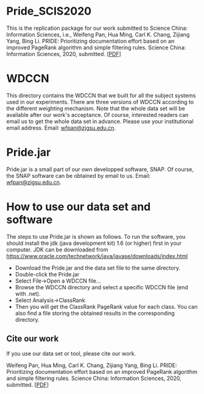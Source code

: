 # Pride_SCIS2020
This is the replication package for our work submitted to Science China: Information Sciences, i.e., Weifeng Pan, Hua Ming, Carl K. Chang, Zijiang Yang, Bing Li. PRIDE: Prioritizing documentation effort based on an improved PageRank algorithm and simple filtering rules. Science China: Information Sciences, 2020, submitted. [[PDF](XXXXX)]

# WDCCN
This directory contains the WDCCN that we built for all the subject systems used in our experiments. There are three versions of WDCCN according to the different weighting mechanism. Note that the whole data set will be available after our work's acceptance. Of course, interested readers can email us to get the whole data set in advance. Please use your institutional email address. Email: wfpan@zjgsu.edu.cn.

# Pride.jar
Pride.jar is a small part of our own developped software, SNAP. Of course, the SNAP software can be obtained by email to us. Email: wfpan@zjgsu.edu.cn.

# How to use our data set and software
The steps to use Pride.jar is shown as follows. To run the software, you should install the jdk (java development kit) 1.6 (or higher) first in your computer. JDK can be downloaded from https://www.oracle.com/technetwork/java/javase/downloads/index.html
- Download the Pride.jar and the data set file to the same directory.
- Double-click the Pride.jar
- Select File->Open a WDCCN file...
- Browse the WDCCN directory and select a specific WDCCN file (end with .net).
- Select Analysis->ClassRank
- Then you will get the ClassRank PageRank value for each class. You can also find a file storing the obtained results in the corresponding directory.

## Cite our work
If you use our data set or tool, please cite our work.

Weifeng Pan, Hua Ming, Carl K. Chang, Zijiang Yang, Bing Li. PRIDE: Prioritizing documentation effort based on an improved PageRank algorithm and simple filtering rules. Science China: Information Sciences, 2020, submitted. [[PDF](XXXXX)]

